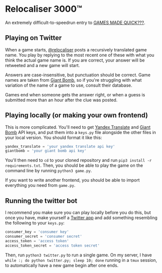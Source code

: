 # Relocaliser 3000™

An extremely difficult-to-speedrun entry to [GAMES MADE
QUICK???](https://itch.io/jam/games-made-quick).

## Playing on Twitter

When a game starts, [@relocaliser](https://twitter.com/relocaliser) posts a
recursively translated game name. You play by replying to the most recent one
of these with what you think the actual game name is. If you are correct, your
answer will be retweeted and a new game will start.

Answers are case-insensitive, but punctuation should be correct. Game names are
taken from [Giant Bomb](http://www.giantbomb.com), so if you're struggling with
what variation of the name of a game to use, consult their database.

Games end when someone gets the answer right, or when a guess is submitted more
than an hour after the clue was posted.

## Playing locally (or making your own frontend)

This is more complicated. You'll need to get [Yandex
Translate](https://tech.yandex.com/translate/) and [Giant
Bomb](http://www.giantbomb.com/api/) API keys, and put them into a `keys.py`
file alongside the other files in your local version. You should format it like
this:

```python
yandex_translate = 'your yandex translate api key'
giantbomb = 'your giant bomb api key'
```

You'll then need to `cd` to your cloned repository and run `pip3 install -r
requirements.txt`. Then, you should be able to play the game on the command
line by running `python3 game.py`.

If you want to write another frontend, you should be able to import everything
you need from `game.py`.

## Running the twitter bot

I recommend you make sure you can play locally before you do this, but once you
have, make yourself a [Twitter app](https://apps.twitter.com) and add something
resembling the following to your `keys.py`:

```python
consumer_key = 'consumer key'
consumer_secret = 'consumer secret'
access_token = 'access token'
access_token_secret = 'access token secret'
```

Then, run `python3 twitter.py` to run a single game. On my server, I have
`while :; do python twitter.py; sleep 10; done` running in a `tmux` session, to
automatically have a new game begin after one ends.
